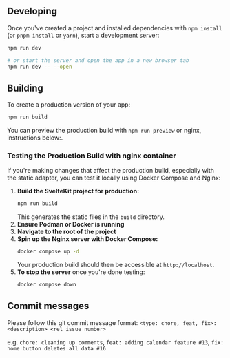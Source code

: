 ## Developing

Once you've created a project and installed dependencies with `npm install` (or `pnpm install` or `yarn`), start a development server:

```bash
npm run dev

# or start the server and open the app in a new browser tab
npm run dev -- --open
```

## Building

To create a production version of your app:

```bash
npm run build
```

You can preview the production build with `npm run preview` or nginx, instructions below:.

### Testing the Production Build with nginx container

If you're making changes that affect the production build, especially with the static adapter, you can test it locally using Docker Compose and Nginx:

1.  **Build the SvelteKit project for production:**
    ```bash
    npm run build
    ```
    This generates the static files in the `build` directory.
2.  **Ensure Podman or Docker is running**
3.  **Navigate to the root of the project**
4.  **Spin up the Nginx server with Docker Compose:**
    ```bash
    docker compose up -d
    ```
    Your production build should then be accessible at `http://localhost`.
5.  **To stop the server** once you're done testing:
    ```bash
    docker compose down
    ```

## Commit messages

Please follow this git commit message format: `<type: chore, feat, fix>: <description> <rel issue number>`

e.g. `chore: cleaning up comments`, `feat: adding calendar feature #13`, `fix: home button deletes all data #16`
